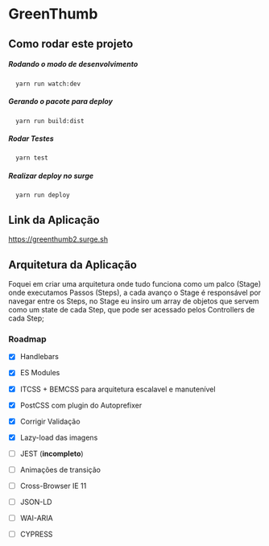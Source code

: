 # GreenThumb

## Como rodar este projeto

##### Rodando o modo de desenvolvimento


```
  yarn run watch:dev
```

##### Gerando o pacote para deploy

```
  yarn run build:dist
```

##### Rodar Testes

```
  yarn test
```

##### Realizar deploy no surge

```
  yarn run deploy
```

## Link da Aplicação

https://greenthumb2.surge.sh

## Arquitetura da Aplicação

Foquei em criar uma arquitetura onde tudo funciona como um palco (Stage) onde executamos Passos (Steps), a cada avanço o Stage é responsável por navegar entre os Steps, no Stage eu insiro um array de objetos que servem como um state de cada Step, que pode ser acessado pelos Controllers de cada Step;

### Roadmap

- [x] Handlebars
- [x] ES Modules
- [x] ITCSS + BEMCSS para arquitetura escalavel e manutenível
- [x] PostCSS com plugin do Autoprefixer
- [x] Corrigir Validação
- [x] Lazy-load das imagens
- [ ] JEST (**incompleto**)
- [ ] Animações de transição
- [ ] Cross-Browser IE 11
- [ ] JSON-LD
- [ ] WAI-ARIA
- [ ] CYPRESS

